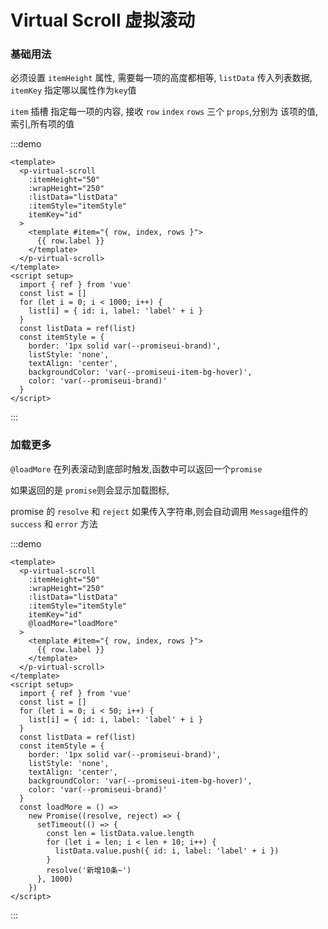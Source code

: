 # Virtual Scroll 虚拟滚动

### 基础用法

必须设置 `itemHeight` 属性, 需要每一项的高度都相等, `listData` 传入列表数据, `itemKey` 指定哪以属性作为`key`值

`item` 插槽 指定每一项的内容, 接收 `row` `index` `rows` 三个 `props`,分别为 该项的值,索引,所有项的值

:::demo

```vue
<template>
  <p-virtual-scroll
    :itemHeight="50"
    :wrapHeight="250"
    :listData="listData"
    :itemStyle="itemStyle"
    itemKey="id"
  >
    <template #item="{ row, index, rows }">
      {{ row.label }}
    </template>
  </p-virtual-scroll>
</template>
<script setup>
  import { ref } from 'vue'
  const list = []
  for (let i = 0; i < 1000; i++) {
    list[i] = { id: i, label: 'label' + i }
  }
  const listData = ref(list)
  const itemStyle = {
    border: '1px solid var(--promiseui-brand)',
    listStyle: 'none',
    textAlign: 'center',
    backgroundColor: 'var(--promiseui-item-bg-hover)',
    color: 'var(--promiseui-brand)'
  }
</script>
```

:::

### 加载更多

`@loadMore` 在列表滚动到底部时触发,函数中可以返回一个`promise`

如果返回的是 `promise`则会显示加载图标,

promise 的 `resolve` 和 `reject` 如果传入字符串,则会自动调用 `Message`组件的 `success` 和 `error` 方法

:::demo

```vue
<template>
  <p-virtual-scroll
    :itemHeight="50"
    :wrapHeight="250"
    :listData="listData"
    :itemStyle="itemStyle"
    itemKey="id"
    @loadMore="loadMore"
  >
    <template #item="{ row, index, rows }">
      {{ row.label }}
    </template>
  </p-virtual-scroll>
</template>
<script setup>
  import { ref } from 'vue'
  const list = []
  for (let i = 0; i < 50; i++) {
    list[i] = { id: i, label: 'label' + i }
  }
  const listData = ref(list)
  const itemStyle = {
    border: '1px solid var(--promiseui-brand)',
    listStyle: 'none',
    textAlign: 'center',
    backgroundColor: 'var(--promiseui-item-bg-hover)',
    color: 'var(--promiseui-brand)'
  }
  const loadMore = () =>
    new Promise((resolve, reject) => {
      setTimeout(() => {
        const len = listData.value.length
        for (let i = len; i < len + 10; i++) {
          listData.value.push({ id: i, label: 'label' + i })
        }
        resolve('新增10条~')
      }, 1000)
    })
</script>
```

:::
